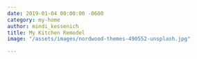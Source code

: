 ```yaml
---
date: 2019-01-04 00:00:00 -0600
category: my-home
author: mindi_kessenich
title: My Kitchen Remodel
image: "/assets/images/nordwood-themes-490552-unsplash.jpg"

---
```


